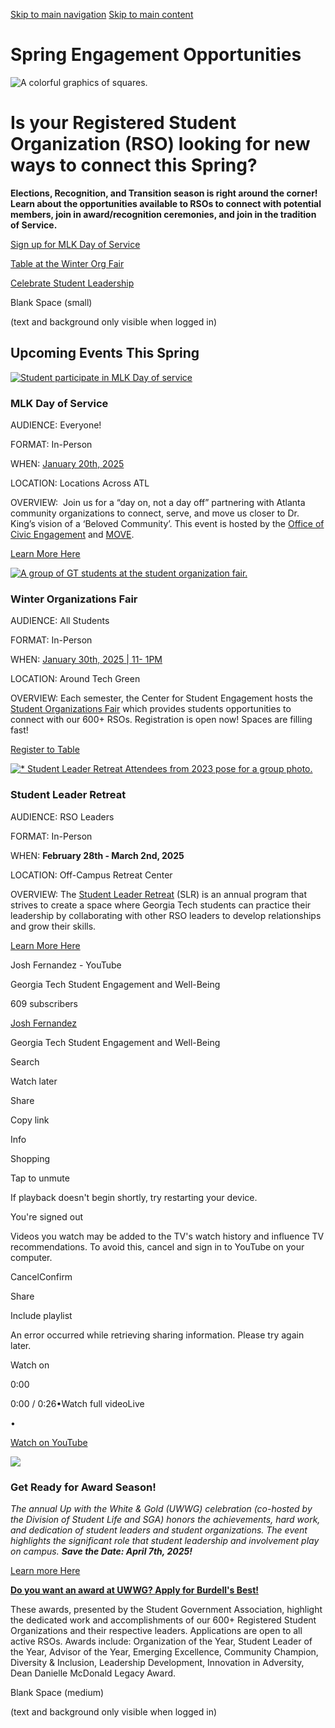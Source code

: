 [Skip to main navigation](https://studentengagement.gatech.edu/get-involved/spring-engagement-opportunities-0#main-navigation) [Skip to main content](https://studentengagement.gatech.edu/get-involved/spring-engagement-opportunities-0#main-content)

# Spring Engagement Opportunities

![A colorful graphics of squares.](https://studentengagement.gatech.edu/sites/default/files/2022-06/Graphic%20Element_1.png)

# Is your Registered Student Organization (RSO) looking for new ways to connect this Spring?

**Elections, Recognition, and Transition season is right around the corner! Learn about the opportunities available to RSOs to connect with potential members, join in award/recognition ceremonies, and join in the tradition of Service.**

[Sign up for MLK Day of Service](https://gatech.campuslabs.com/engage/event/10746432)

[Table at the Winter Org Fair](https://gatech.campuslabs.com/engage/event/10709263)

[Celebrate Student Leadership](https://studentengagement.gatech.edu/celebrating-student-leadership)

Blank Space (small)

(text and background only visible when logged in)

## Upcoming Events This Spring

[![Student participate in MLK Day of service](https://studentengagement.gatech.edu/sites/default/files/2023-11/Website%20Photos%20%282%29.png)](https://gatech.campuslabs.com/engage/event/10746432 "Learn More Here")

### MLK Day of Service

AUDIENCE: Everyone!

FORMAT: In-Person

WHEN: [January 20th, 2025](https://gatech.campuslabs.com/engage/event/10746432)

LOCATION: Locations Across ATL

OVERVIEW:  Join us for a “day on, not a day off” partnering with Atlanta community organizations to connect, serve, and move us closer to Dr. King’s vision of a ‘Beloved Community’. This event is hosted by the [Office of Civic Engagement](https://civic-engagement.gatech.edu/) and [MOVE](https://gatech.campuslabs.com/engage/organization/mobilizing-opportunities-for-volunteer-experiences).

[Learn More Here](https://gatech.campuslabs.com/engage/event/10746432 "Learn More Here")

[![A group of GT students at the student organization fair.](https://studentengagement.gatech.edu/sites/default/files/2023-04/3.png)](https://gatech.campuslabs.com/engage/submitter/form/start/662912 "Register to Table")

### Winter Organizations Fair

AUDIENCE: All Students

FORMAT: In-Person

WHEN: [January 30th, 2025 \| 11- 1PM](https://gatech.campuslabs.com/engage/event/10709263)

LOCATION: Around Tech Green

OVERVIEW: Each semester, the Center for Student Engagement hosts the [Student Organizations Fair](https://gatech.campuslabs.com/engage/event/10709263) which provides students opportunities to connect with our 600+ RSOs. Registration is open now! Spaces are filling fast!

[Register to Table](https://gatech.campuslabs.com/engage/submitter/form/start/662912 "Register to Table")

[![    * Student Leader Retreat Attendees from 2023 pose for a group photo.](https://studentengagement.gatech.edu/sites/default/files/2023-11/Website%20Photos%20%283%29.png)](https://studentengagement.gatech.edu/signature-programs/leader-retreat "Learn More Here")

### Student Leader Retreat

AUDIENCE: RSO Leaders

FORMAT: In-Person

WHEN: **February 28th - March 2nd, 2025**

LOCATION: Off-Campus Retreat Center

OVERVIEW: The [Student Leader Retreat](https://studentengagement.gatech.edu/signature-programs/leader-retreat) (SLR) is an annual program that strives to create a space where Georgia Tech students can practice their leadership by collaborating with other RSO leaders to develop relationships and grow their skills.

[Learn More Here](https://studentengagement.gatech.edu/signature-programs/leader-retreat "Learn More Here")

Josh Fernandez - YouTube

Georgia Tech Student Engagement and Well-Being

609 subscribers

[Josh Fernandez](https://www.youtube.com/watch?v=Gn6i8q880dg)

Georgia Tech Student Engagement and Well-Being

Search

Watch later

Share

Copy link

Info

Shopping

Tap to unmute

If playback doesn't begin shortly, try restarting your device.

You're signed out

Videos you watch may be added to the TV's watch history and influence TV recommendations. To avoid this, cancel and sign in to YouTube on your computer.

CancelConfirm

Share

Include playlist

An error occurred while retrieving sharing information. Please try again later.

Watch on

0:00

0:00 / 0:26•Watch full videoLive

•

[Watch on YouTube](https://www.youtube.com/watch?v=Gn6i8q880dg "Watch on YouTube")

[![](https://studentengagement.gatech.edu/get-involved/spring-engagement-opportunities-0)](https://studentengagement.gatech.edu/white-gold "Learn more Here")

### Get Ready for Award Season!

_The annual Up with the White & Gold (UWWG) celebration (co-hosted by the Division of Student Life and SGA) honors the achievements, hard work, and dedication of student leaders and student organizations. The event highlights the significant role that student leadership and involvement play on campus. **Save the Date: April 7th, 2025!**_

[Learn more Here](https://studentengagement.gatech.edu/white-gold "Learn more Here")

[**Do you want an award at UWWG? Apply for Burdell's Best!**](https://studentengagement.gatech.edu/white-gold)

These awards, presented by the Student Government Association, highlight the dedicated work and accomplishments of our 600+ Registered Student Organizations and their respective leaders. Applications are open to all active RSOs. Awards include: Organization of the Year, Student Leader of the Year, Advisor of the Year, Emerging Excellence, Community Champion, Diversity & Inclusion, Leadership Development, Innovation in Adversity, Dean Danielle McDonald Legacy Award.

Blank Space (medium)

(text and background only visible when logged in)